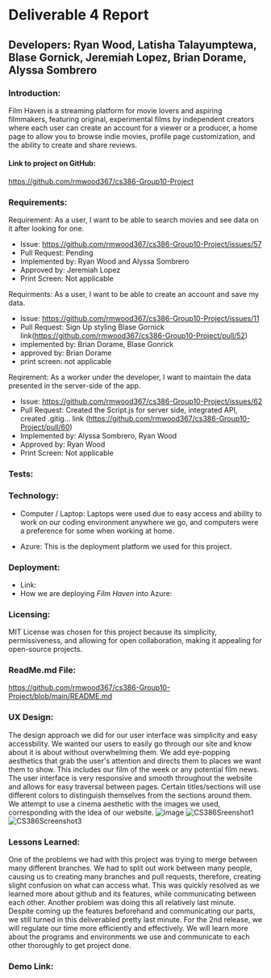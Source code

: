 # Deliverable 4 Report
## Developers: Ryan Wood, Latisha Talayumptewa, Blase Gornick, Jeremiah Lopez, Brian Dorame, Alyssa Sombrero

### Introduction: 
Film Haven is a streaming platform for movie lovers and aspiring filmmakers, featuring original, experimental films by independent creators where each user can create an account for a viewer or a producer, a home page to allow you to browse indie movies, profile page customization, and the ability to create and share reviews. 
<!--  Short paragraph to describe system (Has value prop & description of main features)

Criteria (1pt):
evaluated in terms of correctedness, completeness, thoroughness, consistency, coherence, adequate use of language
  desc consistent w/ current state of project
-->
#### Link to project on GitHub:
<!-- insert link -->
https://github.com/rmwood367/cs386-Group10-Project

### Requirements:
<!--
Requirements & associated pull request that you implemented for this release
Ex:
include:
  desc of requirement
  link to issue
  link to pull request(s)
  who approved it
  print screen depicting implemented (if applicable)

Criteria (8pt):
  all members of group should have worked on implementation activities & submitted pull requests. Only stable code should be included in release
  section will be evaluated in correctness, completeness, thoroughness, consitency, coherence, adequate use of language, amount of work put into implementation.
  Students can recieve different grades depending on involvment (all members contribute w/ non-trivial implementation)
  All pull request should be approved & integrated by quality assurance person (follow adequate workflow (desc of requirement on issue tracker, submission of the implemented requirement as a pull request, review of pull request by anothe developer)
  

Ex:
Requirment: As a student, I want to add hwk assignment so that I can organize my ToDo list
Issue: <link to Github Issue>
Pull Request: <insert link via .../project/pull/493
implemented by: <insert who>
approved by: <insert who>
print screen: <print screen that depicts implemented feature


-->
Requirement: As a user, I want to be able to search movies and see data on it after looking for one.
- Issue: https://github.com/rmwood367/cs386-Group10-Project/issues/57
- Pull Request: Pending
- Implemented by: Ryan Wood and Alyssa Sombrero
- Approved by: Jeremiah Lopez
- Print Screen: Not applicable

Requirments: As a user, I want to be able to create an account and save my data.
- Issue: https://github.com/rmwood367/cs386-Group10-Project/issues/11
- Pull Request: Sign Up styling Blase Gornick link(https://github.com/rmwood367/cs386-Group10-Project/pull/52)
- implemented by: Brian Dorame, Blase Gonrick
- approved by: Brian Dorame
- print screen: not applicable

Reqirement: As a worker under the developer, I want to maintain the data presented in the server-side of the app.
- Issue: https://github.com/rmwood367/cs386-Group10-Project/issues/62
- Pull Request: Created the Script.js for server side, integrated API, created .gitig... link (https://github.com/rmwood367/cs386-Group10-Project/pull/60)
- Implemented by: Alyssa Sombrero, Ryan Wood
- Approved by: Ryan Wood
- Print Screen: Not applicable

### Tests:
<!--
implement automated tests that verify correct behavior of code
  provide following:
    - test framework you used ot devel test (JUnit, unittest, pytest, etc)
    - link to github folder where automated unit tests located
    - example of test case. include in answer GitHub link to the class being tested and to the test
    - print screen showing result of the execution of the automated tests

  Criteria (3pts):
    adequate # of automated tests, should be well-written to excercise main components of system, covering relevant inputs
-->

### Technology:
<!--
List the adopted technologies w/ brief description & justification for choosing them

Criteria (1pt):
  evaluated in terms of correctness, completeness, thoroughness, consistency, coherence, adequate use of language
-->
* Computer / Laptop: Laptops were used due to easy access and ability to work on our coding environment anywhere we go, and computers were a preference for some when working at home.
<!-- insert description of using computers and laptops to work our software . Maybe include the hardwares that allows computers to interact w/ application -->

* Azure: This is the deployment platform we used for this project.
<!-- possibly insert description of Azure and how its needed to deploy website -->
  
### Deployment:
<!--
Provide link and describe how you are deploying system

Criteria (3pts):
  graded based on adequate use of tech & its description
-->

* Link: <!-- insert link -->
* How we are deploying *Film Haven* into Azure:
    <!-- insert description -->

### Licensing:
MIT License was chosen for this project because its simplicity, permissiveness, and allowing for open collaboration, making it appealing for open-source projects.
<!--
Inform license you've adopted in source code and explain why you adopted this license

Criteria (1pt):
  evaluated in terms of correctness, completeness, thoroughness, consistency, coherence, and adequate use of language.
-->

### ReadMe.md File:
<!--
pepare a Readme.md file
repo should contain a CONTRIBUTING.md file, LICENSE file, CODE_OF_CONDUCT.md file

Criteria (3pts):
  Based on presence & quality of information presented in files
-->
https://github.com/rmwood367/cs386-Group10-Project/blob/main/README.md

### UX Design:
The design approach we did for our user interface was simplicity and easy accessbility. We wanted our users to easily go through our site and know about it is about without overwhelming them. We add eye-popping aesthetics that grab the user's attention and directs them to places we want them to show. This includes our film of the week or any potential film news. The user interface is very responsive and smooth throughout the website and allows for easy traversal between pages. Certain titles/sections will use different colors to distinguish themselves from the sections around them. We attempt to use a cinema aesthetic with the images we used, corresponding with the idea of our website. 
![image](https://github.com/user-attachments/assets/e348a166-28db-4079-a816-66374c453c73)
![CS386Sreenshot1](https://github.com/user-attachments/assets/a55234b8-de04-4d3b-8bd8-25ca93bac1f2)
![CS386Screenshot3](https://github.com/user-attachments/assets/d6f3c070-70b6-4e6d-a78a-f9a61d10993d)

<!--
Describe approach you adopted to design user interface (include screen shots)

Criteria (3pts):
  graded based on appearance (aesthetics) & usability (ease of use) of system
-->

### Lessons Learned:
One of the problems we had with this project was trying to merge between many different branches. We had to split out work between many people, causing us to creating many branches and pull requests, therefore, creating slight confusion on what can access what. This was quickly resolved as we learned more about github and its features, while communicating between each other. Another problem was doing this all relatively last minute. Despite coming up the features beforehand and communicating our parts, we still turned in this deliverabled pretty last minute. For the 2nd release, we will regulate our time more efficiently and effectively. We will learn more about the programs and environments we use and communicate to each other thoroughly to get project done.
<!--
describe what your team learned during 1s t release & what you are planning to change for 2nd release

Criteria (2pts):
  Adequate reflection abt problems & solutions, clear description w/ adequate use of language.
  -->

### Demo Link:
<!--
include link to a video showing sys working

Criteria (5pts):
graded based on quality of video, evidence that features are running as expected. Additional criteria are the relevance of demonstrated functionalities, correctnesss of funcitonalities, quality of developed system from user interface pov
-->
